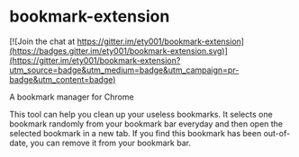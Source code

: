 # bookmark-extension

[![Join the chat at https://gitter.im/ety001/bookmark-extension](https://badges.gitter.im/ety001/bookmark-extension.svg)](https://gitter.im/ety001/bookmark-extension?utm_source=badge&utm_medium=badge&utm_campaign=pr-badge&utm_content=badge)

A bookmark manager for Chrome

This tool can help you clean up your useless bookmarks. 
It selects one bookmark randomly from your bookmark bar everyday and then open the selected bookmark in a new tab. 
If you find this bookmark has been out-of-date, you can remove it from your bookmark bar.

